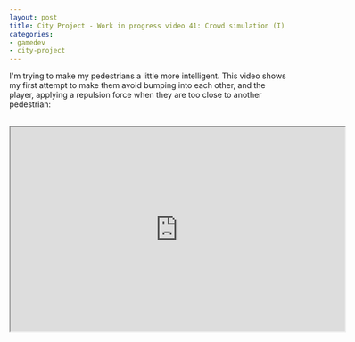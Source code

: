 ```yaml
---
layout: post
title: City Project - Work in progress video 41: Crowd simulation (I)
categories:
- gamedev
- city-project
---
```


I'm trying to make my pedestrians a little more intelligent. This video shows my first attempt to make them avoid bumping into each other, and the player, applying a repulsion force when they are too close to another pedestrian:<br /><br /><div style="text-align: center;"><iframe height="367" src="http://www.youtube.com/embed/Vc0DwCTudmM?theme=dark" width="600"></iframe></div>